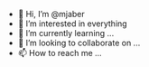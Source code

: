 - 👋 Hi, I’m @mjaber
- 👀 I’m interested in everything 
- 🌱 I’m currently learning ...
- 💞️ I’m looking to collaborate on ...
- 📫 How to reach me ...

<!---
mjaber/mjaber is a ✨ special ✨ repository because its `README.md` (this file) appears on your GitHub profile.
You can click the Preview link to take a look at your changes.
--->

